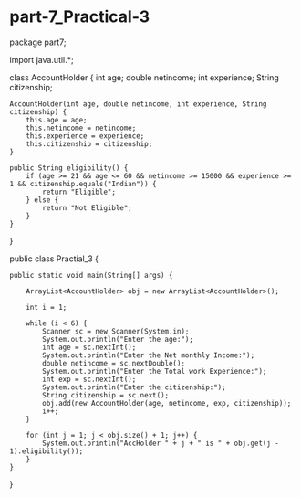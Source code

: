 # part-7_Practical-3

package part7;

import java.util.*;

class AccountHolder {
	int age;
	double netincome;
	int experience;
	String citizenship;

	AccountHolder(int age, double netincome, int experience, String citizenship) {
		this.age = age;
		this.netincome = netincome;
		this.experience = experience;
		this.citizenship = citizenship;
	}

	public String eligibility() {
		if (age >= 21 && age <= 60 && netincome >= 15000 && experience >= 1 && citizenship.equals("Indian")) {
			return "Eligible";
		} else {
			return "Not Eligible";
		}
	}
}

public class Practial_3 {

	public static void main(String[] args) {

		ArrayList<AccountHolder> obj = new ArrayList<AccountHolder>();

		int i = 1;

		while (i < 6) {
			Scanner sc = new Scanner(System.in);
			System.out.println("Enter the age:");
			int age = sc.nextInt();
			System.out.println("Enter the Net monthly Income:");
			double netincome = sc.nextDouble();
			System.out.println("Enter the Total work Experience:");
			int exp = sc.nextInt();
			System.out.println("Enter the citizenship:");
			String citizenship = sc.next();
			obj.add(new AccountHolder(age, netincome, exp, citizenship));
			i++;
		}

		for (int j = 1; j < obj.size() + 1; j++) {
			System.out.println("AccHolder " + j + " is " + obj.get(j - 1).eligibility());
		}
	}

}
